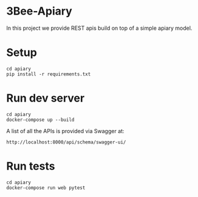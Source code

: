 # 3Bee-Apiary
In this project we provide REST apis build on top of a simple apiary model.

# Setup
```commandline
cd apiary
pip install -r requirements.txt
```

# Run dev server
```commandline
cd apiary
docker-compose up --build
```

A list of all the APIs is provided via Swagger at:
```
http://localhost:8000/api/schema/swagger-ui/
```

# Run tests
```commandline
cd apiary
docker-compose run web pytest
```
